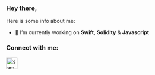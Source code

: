 ### Hey there,

Here is some info about me:

- 🌱 I’m currently working on <b>Swift</b>, <b>Solidity</b> & <b>Javascript</b>

<h3 align="left">Connect with me:</h3>

<a href="https://www.linkedin.com/in/samed-torun-19657ab1/" target="blank" rel=”noopener”><img align="center" src="https://velanovascular.com/wp-content/uploads/2020/06/LinkedIn.png" alt="samed torun" height="30" width="30" /></a>







